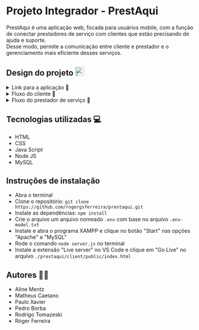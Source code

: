 # Projeto Integrador - PrestAqui

PrestAqui é uma aplicação web, focada para usuários mobile, com a função de conectar prestadores de serviço com clientes que estão precisando de ajuda e suporte.
<br>
Desse modo, permite a comunicação entre cliente e prestador e o gerenciamento mais eficiente desses serviços.

## Design do projeto <img src="https://github.com/user-attachments/assets/1e2f00fd-6950-4939-bab2-a648992177d1" alt="image" style="width: 24px; height: auto;">
<details>
  <summary> Link para a aplicação 🔗</summary>
  <br>
  Para acessar o nosso projeto, acesse o link <a href="https://www.figma.com/design/hhf3yLfjxGL4UViC2ioBC2/PrestAqui?node-id=0-1&t=3cxi00G0lFLJdixA-1" target="_blank"> <strong>aqui</strong></a>
</details>


<details>
  <summary> Fluxo do cliente  🔗</summary>
  <br>
  

O fluxo da aplicação inicia-se com as telas <em>**Main-screen**</em> e <em>**Login-Screen,**</em> onde o usuário iniciará o seu fluxo no PrestAqui.

De primeiro momento, o cliente irá selecionar o botão <em>"**Estou em busca de prestadores**"</em> e será redirecionado para uma tela onde poderá preencher as suas informações de login e senha.

![image](https://github.com/user-attachments/assets/f0f0d53b-4e03-471d-ba62-c8f2ca31d3b9)

Caso o cliente ainda não possua um cadastro, ele poderá selecionar o botão chamado "<em>**REGISTRE-SE**</em>" e será redirecionado para uma página contendo as informações necessárias para que o cadastro no PrestAqui seja efetuado.

As telas chamadas "<em>**Customer Registration**</em>" possuem as informações onde o cliente precisará obrigatoriamente preencher. Sendo que, para prosseguir na tela seguinte, o cliente precisará inserir todas as informações solicitadas.

![image](https://github.com/user-attachments/assets/7b1c0eda-60f8-4cd8-9a84-2fd42208cb90)

Supondo que ele tenha concluído o cadastro, então ele retornará para a tela anterior, onde poderá efetuar o login na aplicação.

Uma vez que ele tenha efetuado o login, ele será levado para o painel principal da aplicação.

O painel principal conterá todas os agendamentos que ele possui e que estejam nos seguintes status:

- **Em aberto**: O agendamento já passou pela aprovação do prestador de serviços e está em aberto, aguardando a data marcada.
- **Aguardando validação**: O cliente efetou a abertura do agendamento, porém o prestador não aprovou o agendamento ainda.

![image](https://github.com/user-attachments/assets/1cbeb5de-bdea-44f6-bb8c-76bba17939d7)

**OBS**: Somente os clientes poderão criar agendamentos e somente o prestador terá a permissão para confirmá-los.

O cliente poderá cancelar o agendamento e também remarcá-lo. Sendo que, feito o reagendamento, o prestador precisará confirmá-lo para que, de fato, o reagendamento ocorra.

Além disso , o cliente também poderá visualizar o histórico dos agendamentos que já foram concluídos ou cancelados. Para isso, basta clicar em "<em>**HISTÓRICO**</em>".

![image](https://github.com/user-attachments/assets/feca4446-1d74-41f4-8f64-0ff11371e9f9)

Também será possível fazer o logout da aplicação, clicando em "<em>**Sair**</em>", bem como criar um "**Nova solicitação**":

![image](https://github.com/user-attachments/assets/f8eaf5c9-42f6-4aee-8163-e38ef7569038)

**Supondo que o cliente opte por criar uma nova solicitaão de serviço:**

1. Primeiro, será disponibilizada uma tela contendo os filtros de pesquisa para que o cliente possa localizar o prestador que melhor atenda suas necessidades e demandas. Para facilitar a busca, ele poderá estabelecer alguns filtros para auxiliá-lo na escolha: Categoria, estado e cidade.

Feita essa escolha, ele também poderá acionar o Whatsapp do prestador e agendar o horário que melhor atenda as necesidades. 

Posteriormente, clicará em "<em>**Concluir**</em>":


![image](https://github.com/user-attachments/assets/2ee2fab2-0974-4850-8984-11ef0e48242e)


2. Na tela seguinte, a próxima etapa será inserir algumas informações importantes, tais como:
  - Título do serviço;
  - Descrição;
  - Informações do dia e horário;

 
3. Preenchidas as informações, o agendamento será criado e automaticamente possuirá o status de "<em>**Em busca**</em>".

![image](https://github.com/user-attachments/assets/ace8a1aa-4d7a-4bd2-865e-2fa1c74fae5d)


4. Também é importante salientar que, o usuário poderá redefinir sua senha, porém ainda estamos desenvolvendo está tela.
   
</details>



<details>
  <summary> Fluxo do prestador de serviço 🔗 </summary>

<br>
O fluxo do prestador é bem semelhante com o do cliente, por isso é recomendado que você primeiro veja o fluxo do cliente e depois retorne aqui.

As maiores diferenças estarão na página principal, onde o prestador visualizará todos os seus agendamentos e poderá aplicar as seguintes ações:
- Confirmar o serviço;
- Reagendar o serviço;
- Cancelar o serviço

Também destacamos que o prestador é o único que poderá CONFIRMAR o serviço.

![image](https://github.com/user-attachments/assets/8d13153e-2dbd-41e2-8a02-30093cd96d1e)

Ele também poderá visualizar os históricos dos agendamentos:

![image](https://github.com/user-attachments/assets/d472d3b7-ce4f-4f81-8bb7-76c4af30b106)

Por fim, tanto o **PRESTADOR DE SERVIÇOS**, quanto o CLIENTE poderão alterar o agendamento para **CONCLUÍDO**.
  
</details>

## Tecnologias utilizadas 💻
- HTML
- CSS
- Java Script
- Node JS
- MySQL
## Instruções de instalação
- Abra o terminal
- Clone o repositório: ```git clone https://github.com/rogergsferreira/prestaqui.git```
- Instale as dependências: ```npm install```
- Crie o arquivo um arquivo nomeado ```.env``` com base no arquivo ```.env-model.txt```
- Instale e abra o programa XAMPP e clique no botão "Start" nas opções "Apache" e "MySQL"
- Rode o comando ```node server.js``` no terminal
- Instale a extensão "Live server" no VS Code e clique em "Go Live" no arquivo ```./prestaqui/client/public/index.html```
## Autores 🙋‍♂️ 
- Aline Mentz
- Matheus Caetano
- Paulo Xavier
- Pedro Borba
- Rodrigo Tomazeski
- Róger Ferreira
